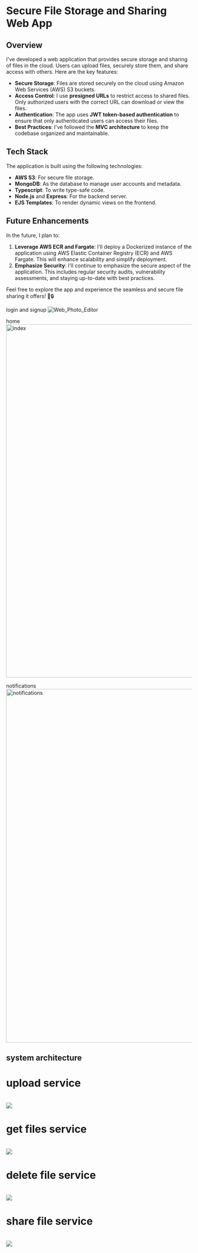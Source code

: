 # Secure File Storage and Sharing Web App

## Overview
I've developed a web application that provides secure storage and sharing of files in the cloud. Users can upload files, securely store them, and share access with others. Here are the key features:

- **Secure Storage**: Files are stored securely on the cloud using Amazon Web Services (AWS) S3 buckets.
- **Access Control**: I use **presigned URLs** to restrict access to shared files. Only authorized users with the correct URL can download or view the files.
- **Authentication**: The app uses **JWT token-based authentication** to ensure that only authenticated users can access their files.
- **Best Practices**: I've followed the **MVC architecture** to keep the codebase organized and maintainable.

## Tech Stack
The application is built using the following technologies:

- **AWS S3**: For secure file storage.
- **MongoDB**: As the database to manage user accounts and metadata.
- **Typescript**: To write type-safe code.
- **Node.js** and **Express**: For the backend server.
- **EJS Templates**: To render dynamic views on the frontend.

## Future Enhancements
In the future, I plan to:

1. **Leverage AWS ECR and Fargate**: I'll deploy a Dockerized instance of the application using AWS Elastic Container Registry (ECR) and AWS Fargate. This will enhance scalability and simplify deployment.
2. **Emphasize Security**: I'll continue to emphasize the secure aspect of the application. This includes regular security audits, vulnerability assessments, and staying up-to-date with best practices.

Feel free to explore the app and experience the seamless and secure file sharing it offers! 🚀🔒

login and signup
![Web_Photo_Editor](https://github.com/JaykumarPatel1998/Node-Express-Mongo-Typescript-Project/assets/85047980/5b3c63fb-c975-4bb8-aec6-716889d539f7)

home
<img width="959" alt="index" src="https://github.com/JaykumarPatel1998/Node-Express-Mongo-Typescript-Project/assets/85047980/7a9c499d-ebd1-497a-b713-938bf8d9a04a">

notifications
<img width="960" alt="notifications" src="https://github.com/JaykumarPatel1998/Node-Express-Mongo-Typescript-Project/assets/85047980/c0dda9b6-5e0f-4b19-a9f6-af1ea4ac030b">


## system architecture

# upload service
<br>
<img src="https://github.com/JaykumarPatel1998/Node-Express-Mongo-Typescript-Project/assets/85047980/946d389d-197a-4a17-a080-1e4433b082b4">

# get files service
<br>
<img src="https://github.com/JaykumarPatel1998/Node-Express-Mongo-Typescript-Project/assets/85047980/4f4dc850-45c8-44f7-996d-f0c012557756">

# delete file service
<br>
<img src="https://github.com/JaykumarPatel1998/Node-Express-Mongo-Typescript-Project/assets/85047980/fc823790-3ec1-43af-acc0-ada5fc4d6230">

# share file service
<br>
<img src="https://github.com/JaykumarPatel1998/Node-Express-Mongo-Typescript-Project/assets/85047980/4b270854-b7c9-41bb-841e-2e8c65d5371f">
